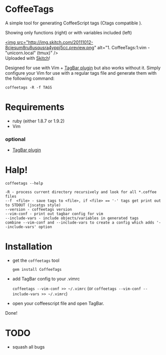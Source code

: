 # CoffeeTags

A  simple tool for generating CoffeeScript tags (Ctags compatible ).

Showing only functions (right) or with variables included (left)


<div class="thumbnail">

<a href="http://skitch.com/plugawy/gyfnb/1-coffeetags-1-vim-unicorn.local-tmux"><img src="http://img.skitch.com/20111012-8cjesum8ru8usqusra4yppj5cc.preview.png" alt="1. CoffeeTags:1:vim - "unicorn.local" (tmux)" /></a><br /><span>Uploaded with <a href="http://skitch.com">Skitch</a>!</span>

</div>

Designed for use with Vim + [TagBar plugin](https://github.com/majutsushi/tagbar) but also works without it. Simply configure your Vim for use with a regular tags file and generate them with the following command:

`coffeetags -R -f TAGS`

# Requirements

* ruby (either 1.8.7 or 1.9.2)
* Vim

### optional

* [TagBar plugin](https://github.com/majutsushi/tagbar)

# Halp!

`coffeetags --help`

    -R - process current directory recursively and look for all *.coffee files
    --f  <file> - save tags to <file>, if <file> == '-' tags get print out to STDOUT (jscatgs style)
    --version - coffeetags version
    --vim-conf - print out tagbar config for vim
    --include-vars - include objects/variables in generated tags
    combine --vim-conf and --include-vars to create a config which adds '--include-vars' option

# Installation

* get the `coffeetags` tool

    `gem install CoffeeTags`


* add TagBar config to your .vimrc

    `coffeetags --vim-conf >> ~/.vimrc` (or `coffeetags --vim-conf --include-vars >> ~/.vimrc`)

* open your coffeescript file and open TagBar.

Done!

# TODO

- squash all bugs
